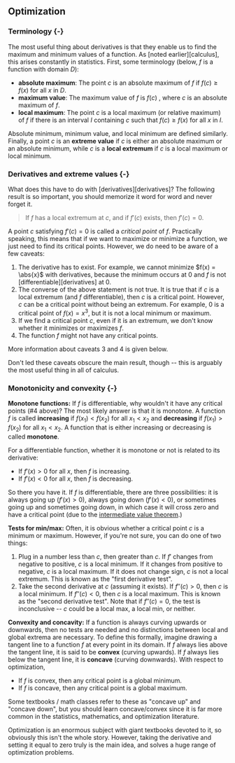 ## Optimization

### Terminology {-}

The most useful thing about derivatives is that they enable us to find the maximum and minimum values of a function. As [noted earlier][calculus], this arises constantly in statistics. First, some terminology (below, $f$ is a function with domain $D$):

* **absolute maximum**: The point $c$ is an absolute maximum of $f$ if $f(c) \ge f(x)$ for all $x$ in $D$.
* **maximum value**: The maximum value of $f$ is $f(c)$ , where $c$ is an absolute maximum of $f$.
* **local maximum**: The point $c$ is a local maximum (or relative maximum) of $f$ if there is an interval $I$ containing $c$ such that $f(c) \ge f(x)$ for all $x$ in $I$.

Absolute minimum, minimum value, and local minimum are defined similarly. Finally, a point $c$ is an **extreme value** if $c$ is either an absolute maximum or an absolute minimum, while $c$ is a **local extremum** if $c$ is a local maximum or local minimum.

### Derivatives and extreme values {-}

What does this have to do with [derivatives][derivatives]? The following result is so important, you should memorize it word for word and never forget it.

> If $f$ has a local extremum at $c$, and if $f'(c)$ exists, then $f'(c) = 0$.

A point $c$ satisfying $f'(c) = 0$ is called a *critical point* of $f$. Practically speaking, this means that if we want to maximize or minimize a function, we just need to find its critical points. However, we do need to be aware of a few caveats:

1. The derivative has to exist. For example, we cannot minimize $f(x) = \abs{x}$ with derivatives, because the minimum occurs at 0 and $f$ is not [differentiable][derivatives] at 0.
2. The converse of the above statement is not true. It is true that if $c$ is a local extremum (and $f$ differentiable), then $c$ is a critical point. However, $c$ can be a critical point without being an extremum. For example, 0 is a critical point of $f(x) = x^3$, but it is not a local minimum or maximum.
3. If we find a critical point $c$, even if it is an extremum, we don't know whether it minimizes or maximizes $f$.
4. The function $f$ might not have any critical points.

More information about caveats 3 and 4 is given below.

Don't led these caveats obscure the main result, though -- this is arguably the most useful thing in all of calculus.

### Monotonicity and convexity {-}

**Monotone functions:** If $f$ is differentiable, why wouldn't it have any critical points (#4 above)? The most likely answer is that it is monotone. A function $f$ is called **increasing** if $f(x_1) < f(x_2)$ for all $x_1 < x_2$ and **decreasing** if $f(x_1) > f(x_2)$ for all $x_1 < x_2$. A function that is either increasing or decreasing is called **monotone**.

For a differentiable function, whether it is monotone or not is related to its derivative:

* If $f'(x) > 0$ for all $x$, then $f$ is increasing.
* If $f'(x) < 0$ for all $x$, then $f$ is decreasing.

So there you have it. If $f$ is differentiable, there are three possibilities: it is always going up ($f'(x) > 0$), always going down ($f'(x) < 0$), or sometimes going up and sometimes going down, in which case it will cross zero and have a critical point (due to the [intermediate value theorem](https://en.wikipedia.org/wiki/Intermediate_value_theorem).)

**Tests for min/max:** Often, it is obvious whether a critical point $c$ is a minimum or maximum. However, if you're not sure, you can do one of two things:

1. Plug in a number less than $c$, then greater than $c$. If $f'$ changes from negative to positive, $c$ is a local minimum. If it changes from positive to negative, $c$ is a local maximum. If it does not change sign, $c$ is not a local extremum. This is known as the "first derivative test".
2. Take the second derivative at $c$ (assuming it exists). If $f''(c) > 0$, then $c$ is a local minimum. If $f''(c) < 0$, then $c$ is a local maximum. This is known as the "second derivative test". Note that if $f''(c) = 0$, the test is inconclusive -- $c$ could be a local max, a local min, or neither.

**Convexity and concavity:** If a function is always curving upwards or downwards, then no tests are needed and no distinctions between local and global extrema are necessary. To define this formally, imagine drawing a tangent line to a function $f$ at every point in its domain. If $f$ always lies above the tangent line, it is said to be **convex** (curving upwards). If $f$ always lies below the tangent line, it is **concave** (curving downwards). With respect to optimization,

* If $f$ is convex, then any critical point is a global minimum.
* If $f$ is concave, then any critical point is a global maximum.

Some textbooks / math classes refer to these as "concave up" and "concave down", but you should learn concave/convex since it is far more common in the statistics, mathematics, and optimization literature.

Optimization is an enormous subject with giant textbooks devoted to it, so obviously this isn't the whole story. However, taking the derivative and setting it equal to zero truly is the main idea, and solves a huge range of optimization problems.
